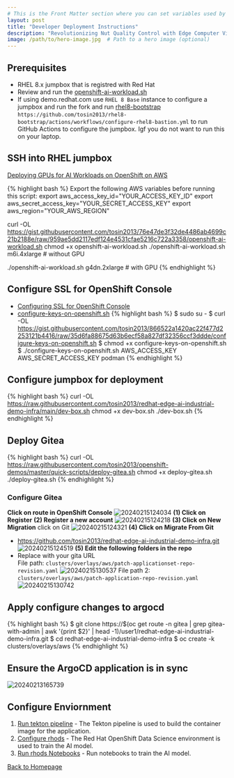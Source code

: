 ```yaml
---
# This is the Front Matter section where you can set variables used by Jekyll
layout: post
title: "Developer Deployment Instructions"
description: "Revolutionizing Nut Quality Control with Edge Computer Vision using YOLO V5 and Microshift"
image: /path/to/hero-image.jpg  # Path to a hero image (optional)
---
```


## Prerequisites
* RHEL 8.x jumpbox that is registred with Red Hat
* Review and run the [openshift-ai-workload.sh](https://gist.github.com/tosin2013/76e47de3f32de4486ab4699c21b2188e)
* If using demo.redhat.com use `RHEL 8 Base` instance to configure a jumpbox and run the fork and run [rhel8-bootstrap](https://github.com/tosin2013/rhel8-bootstrap) `https://github.com/tosin2013/rhel8-bootstrap/actions/workflows/configure-rhel8-bastion.yml` to run GitHub Actions to configure the jumpbox. Igf you do not want to run this on your laptop.

  
## SSH into RHEL jumpbox
[Deploying GPUs for AI Workloads on OpenShift on AWS](https://medium.com/@tcij1013/deploying-gpus-for-ai-workloads-on-openshift-on-aws-9f43b9ce2875)

{% highlight bash %}
Export the following AWS variables before running this script:
export aws_access_key_id="YOUR_ACCESS_KEY_ID"
export aws_secret_access_key="YOUR_SECRET_ACCESS_KEY"
export aws_region="YOUR_AWS_REGION"

curl -OL https://gist.githubusercontent.com/tosin2013/76e47de3f32de4486ab4699c21b2188e/raw/959ae5dd2117edf124e4531cfae5216c722a3358/openshift-ai-workload.sh
chmod +x openshift-ai-workload.sh
./openshift-ai-workload.sh m6i.4xlarge # without GPU

./openshift-ai-workload.sh g4dn.2xlarge # with GPU
{% endhighlight %}

## Configure SSL for OpenShift Console
* [Configuring SSL for OpenShift Console](https://docs.openshift.com/container-platform/4.14/security/certificates/replacing-default-ingress-certificate.html)
* [configure-keys-on-openshift.sh](https://gist.githubusercontent.com/tosin2013/866522a1420ac22f477d2253121b4416/raw/35d6fa88675d63b6ecf58a827df32356ccf3ddde/configure-keys-on-openshift.sh)
{% highlight bash %}
$ sudo su - 
$ curl -OL https://gist.githubusercontent.com/tosin2013/866522a1420ac22f477d2253121b4416/raw/35d6fa88675d63b6ecf58a827df32356ccf3ddde/configure-keys-on-openshift.sh
$ chmod +x configure-keys-on-openshift.sh
$ ./configure-keys-on-openshift.sh AWS_ACCESS_KEY AWS_SECRET_ACCESS_KEY podman
{% endhighlight %}

## Configure jumpbox for deployment
{% highlight bash %}
curl -OL https://raw.githubusercontent.com/tosin2013/redhat-edge-ai-industrial-demo-infra/main/dev-box.sh
chmod +x dev-box.sh
./dev-box.sh
{% endhighlight %}

## Deploy Gitea
{% highlight bash %}
curl -OL https://raw.githubusercontent.com/tosin2013/openshift-demos/master/quick-scripts/deploy-gitea.sh
chmod +x deploy-gitea.sh
./deploy-gitea.sh
{% endhighlight %}

### Configure Gitea
**Click on route in OpenShift Console**
![20240215124034](https://i.imgur.com/Zc2JdCs.png)
**(1) Click on Register**
**(2) Register a new account**
![20240215124218](https://i.imgur.com/8cy4AtL.png)
**(3) Click on New Migration**
click on Git
![20240215124321](https://i.imgur.com/Mnlm1NL.png)
**(4) Click on Migrate From Git**
* https://github.com/tosin2013/redhat-edge-ai-industrial-demo-infra.git
![20240215124519](https://i.imgur.com/ZW62bxD.png)
**(5) Edit the following folders in the repo**
* Replace with your gita URL  
File path: `clusters/overlays/aws/patch-applicationset-repo-revision.yaml`
![20240215130537](https://i.imgur.com/wL6dyLS.png)
File path 2: `clusters/overlays/aws/patch-application-repo-revision.yaml`
![20240215130742](https://i.imgur.com/lrv5Wj9.png)
## Apply configure changes to argocd
{% highlight bash %}
$ git clone https://$(oc get route -n gitea | grep gitea-with-admin | awk '{print $2}' | head -1)/user1/redhat-edge-ai-industrial-demo-infra.git
$ cd redhat-edge-ai-industrial-demo-infra
$ oc create -k clusters/overlays/aws
{% endhighlight %}

## Ensure the ArgoCD application is in sync
![20240213165739](https://i.imgur.com/0vdu0mx.jpg)

## Configure Enviornment
1. [Run tekton pipeline](../../deployments/run_tekton_pipeline) - The Tekton pipeline is used to build the container image for the application.
2. [Configure rhods](../../deployments/configure_rhods) - The Red Hat OpenShift Data Science environment is used to train the AI model.
3. [Run rhods Notebooks](../../deployments/run_rhods_notebooks) - Run notebooks to train the AI model. 

[Back to Homepage](/)